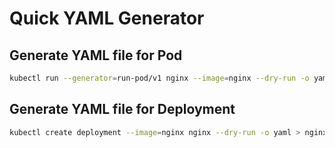# Quick YAML Generator

## Generate YAML file for Pod

```sh
kubectl run --generator=run-pod/v1 nginx --image=nginx --dry-run -o yaml > nginx-pod.yaml
```

## Generate YAML file for Deployment

```sh
kubectl create deployment --image=nginx nginx --dry-run -o yaml > nginx-deployment.yaml
```
